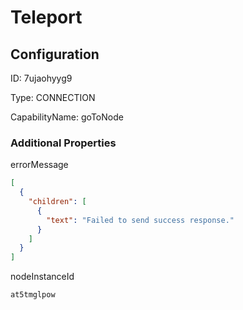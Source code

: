 # Teleport
## Configuration
ID:  7ujaohyyg9

Type: CONNECTION 

CapabilityName: goToNode






### Additional Properties
errorMessage
```json 
[
  {
    "children": [
      {
        "text": "Failed to send success response."
      }
    ]
  }
]
```


nodeInstanceId
```string 
at5tmglpow
```




